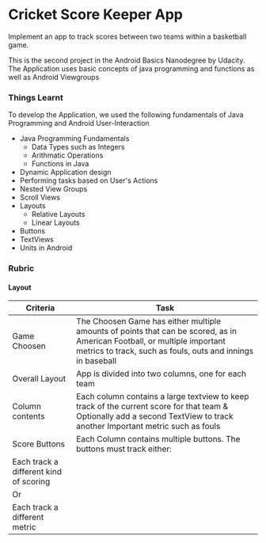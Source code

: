 
# Cricket Score Keeper App

Implement an app to track scores between two teams within a basketball game.

This is the second project in the Android Basics Nanodegree by Udacity. The Application uses basic concepts of java programming and functions as well as Android Viewgroups

### Things Learnt

To develop the Application, we used the following fundamentals of Java Programming and Android User-Interaction

* Java Programming Fundamentals
  * Data Types such as Integers
  * Arithmatic Operations
  * Functions in Java
* Dynamic Application design
* Performing tasks based on User's Actions
* Nested View Groups
* Scroll Views
* Layouts
  * Relative Layouts
  * Linear Layouts
* Buttons
* TextViews
* Units in Android

### Rubric

#### Layout

Criteria | Task
------------ | -------------
Game Choosen | The Choosen Game has either multiple amounts of points that can be scored, as in American Football, or multiple important metrics to track, such as fouls, outs and innings in baseball
Overall Layout | App is divided into two columns, one for each team
Column contents | Each column contains a large textview to keep track of the current score for that team  & Optionally add a second TextView to track another Important metric such as fouls
Score Buttons | Each Column contains multiple buttons. The buttons must track either:
| Each track a different kind of scoring
| Or
| Each track a different metric
